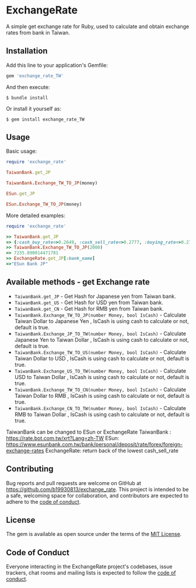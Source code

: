 # ExchangeRate

A simple get exchange rate  for Ruby, used to calculate and obtain exchange rates from bank in Taiwan. 



## Installation

Add this line to your application's Gemfile:

```ruby
gem 'exchange_rate_TW'
```

And then execute:

    $ bundle install

Or install it yourself as:

    $ gem install exchange_rate_TW

## Usage

Basic usage:
```ruby
require 'exchange_rate'

TaiwanBank.get_JP 

TaiwanBank.Exchange_TW_TO_JP(money)

ESun.get_JP

ESun.Exchange_TW_TO_JP(money)
```

More detailed examples:
```ruby
require 'exchange_rate'

>> TaiwanBank.get_JP
=> {:cash_buy_rate=>0.2649, :cash_sell_rate=>0.2777, :buying_rate=>0.2722, :selling_rate=>0.2762, :bank_name=>"Taiwan Bank JP"}
>> TaiwanBank.Exchange_TW_TO_JP(2000)
=> 7235.890014471781
>> ExchangeRate.get_JP[:bank_name]
=>"ESun Bank JP"

```
## Available methods - get Exchange rate
* ``` TaiwanBank.get_JP ``` - Get Hash for Japanese yen from Taiwan bank.
* ``` TaiwanBank.get_US ``` - Get Hash for USD yen from Taiwan bank.
* ``` TaiwanBank.get_CN ``` - Get Hash for RMB yen from Taiwan bank.
* ``` TaiwanBank.Exchange_TW_TO_JP(number Money, bool IsCash) ``` - Calculate Taiwan Dollar to Japanese Yen , IsCash is using cash to calculate or not, default is true.
* ``` TaiwanBank.Exchange_JP_TO_TW(number Money, bool IsCash) ``` - Calculate Japanese Yen to Taiwan Dollar , IsCash is using cash to calculate or not, default is true.
* ``` TaiwanBank.Exchange_TW_TO_US(number Money, bool IsCash) ``` - Calculate Taiwan Dollar to USD , IsCash is using cash to calculate or not, default is true.
* ``` TaiwanBank.Exchange_US_TO_TW(number Money, bool IsCash) ``` - Calculate USD to Taiwan Dollar , IsCash is using cash to calculate or not, default is true.
* ``` TaiwanBank.Exchange_TW_TO_CN(number Money, bool IsCash) ``` - Calculate Taiwan Dollar to RMB , IsCash is using cash to calculate or not, default is true.
* ``` TaiwanBank.Exchange_CN_TO_TW(number Money, bool IsCash) ``` - Calculate RMB to Taiwan Dollar , IsCash is using cash to calculate or not, default is true.

TaiwanBank can be changed to ESun or ExchangeRate
TaiwanBank : https://rate.bot.com.tw/xrt?Lang=zh-TW
ESun: https://www.esunbank.com.tw/bank/personal/deposit/rate/forex/foreign-exchange-rates
ExchangeRate: return back of the lowest cash_sell_rate


## Contributing

Bug reports and pull requests are welcome on GitHub at https://github.com/b19930813/exchange_rate. This project is intended to be a safe, welcoming space for collaboration, and contributors are expected to adhere to the [code of conduct](https://github.com/b19930813/exchange_rate/blob/master/CODE_OF_CONDUCT.md).


## License

The gem is available as open source under the terms of the [MIT License](https://opensource.org/licenses/MIT).

## Code of Conduct

Everyone interacting in the ExchangeRate project's codebases, issue trackers, chat rooms and mailing lists is expected to follow the [code of conduct](https://github.com/b19930813/exchange_rate/blob/master/CODE_OF_CONDUCT.md).

